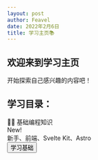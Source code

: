 ```yaml
---
layout: post
author: Feavel
date: 2022年2月6日
title: 学习主页📚
---
```


<script>
  import Card from '$lib/components/ui/Card.svelte';
</script>

## 欢迎来到学习主页

开始探索自己感兴趣的内容吧！

## 学习目录：

<Card>
  <div class="card-body">
    <div class="card-title">👶🏻 基础编程知识</div>
    <div class="badge-info badge">New!</div>
    <div>新手、前端、Svelte Kit、Astro</div>
    <div class="card-actions justify-end">
      <a href="/learn/programming"> <button class="btn-accent btn">学习基础</button></a>
    </div>
  </div>
</Card>

<!-- <div class="divider" />

<Card>
  <div class="card-body">
    <div class="card-title">🎵音乐学习指南🧭</div>
    <div class="badge">WIP</div>
    <div>查看社区发布的音乐指南。</div>
    <div class="card-actions justify-end">
      <a href="/learn/music"> <button class="btn-accent btn">学习音乐</button></a>
    </div>
  </div>
</Card>

<div class="divider" />

<Card>
  <div class="card-body">
    <div class="card-title">💭哲学指南🧭</div>
    <div class="badge">WIP</div>
    <div>查看社区发布的哲学指南。</div>
    <div class="card-actions justify-end">
      <a href="/learn/phylosophy"> <button class="btn-accent btn">学习哲学</button></a>
    </div>
  </div>
</Card> -->

<div class="divider" />
